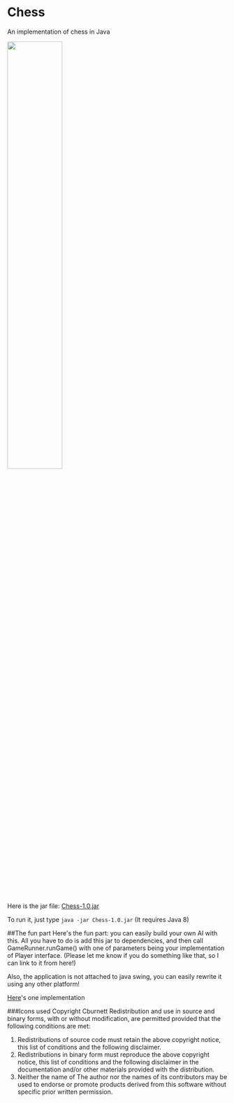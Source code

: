 # Chess
An implementation of chess in Java


<img src="https://cloud.githubusercontent.com/assets/5924452/10867908/4d93ba0c-808c-11e5-885f-b7b366533b3f.png" width="50%" height="50%"/>


Here is the jar file: 
[Chess-1.0.jar](https://github.com/ilinum/Chess/releases/download/1.0/Chess-1.0.jar)

To run it, just type `java -jar Chess-1.0.jar`
(It requires Java 8)


##The fun part
Here's the fun part: you can easily build your own AI with this. All you have to do is add this jar to dependencies, and then call GameRunner.runGame() with one of parameters being your implementation of Player interface. 
(Please let me know if you do something like that, so I can link to it from here!)

Also, the application is not attached to java swing, you can easily rewrite it using any other platform!

[Here](https://github.com/ilinum/ChessAI)'s one implementation


###Icons used
Copyright Cburnett
Redistribution and use in source and binary forms, with or without modification, are permitted provided that the following conditions are met:

1. Redistributions of source code must retain the above copyright notice, this list of conditions and the following disclaimer.
2. Redistributions in binary form must reproduce the above copyright notice, this list of conditions and the following disclaimer in the documentation and/or other materials provided with the distribution.
3. Neither the name of The author nor the names of its contributors may be used to endorse or promote products derived from this software without specific prior written permission.
